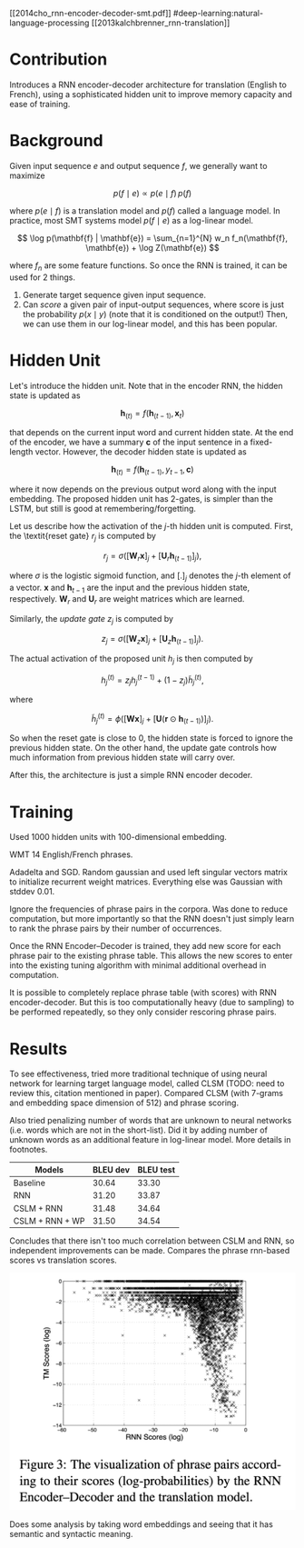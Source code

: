 [[2014cho_rnn-encoder-decoder-smt.pdf]]
#deep-learning:natural-language-processing 
[[2013kalchbrenner_rnn-translation]]  

# Contribution 
   
   Introduces a RNN encoder-decoder architecture for translation (English to French), using a sophisticated hidden unit to improve memory capacity and ease of training. 

# Background 

   Given input sequence $e$ and output sequence $f$, we generally want to maximize  
   
   $$ 
      p(f \mid e) \propto p(e \mid f) \, p(f)
   $$
   
   where $p(e \mid f)$ is a translation model and $p(f)$ called a language model. In practice, most SMT systems model $p(f \mid e)$ as a log-linear model. 

   $$ 
      \log p(\mathbf{f} | \mathbf{e}) = \sum_{n=1}^{N} w_n f_n(\mathbf{f}, \mathbf{e}) + \log Z(\mathbf{e})
   $$ 

   where $f_n$ are some feature functions. So once the RNN is trained, it can be used for 2 things. 
   1. Generate target sequence given input sequence. 
   2. Can *score* a given pair of input-output sequences, where score is just the probability $p(x \mid y)$ (note that it is conditioned on the output!)  Then, we can use them in our log-linear model, and this has been popular. 

# Hidden Unit 

   Let's introduce the hidden unit. Note that in the encoder RNN, the hidden state is updated as 

   $$ 
      \mathbf{h}_{(t)} = f(\mathbf{h}_{(t-1)}, \mathbf{x}_t)
   $$
   
   that depends on the current input word and current hidden state. At the end of the encoder, we have a summary $\mathbf{c}$ of the input sentence in a fixed-length vector. However, the decoder hidden state is updated as 

   $$ 
      \mathbf{h}_{(t)} = f(\mathbf{h}_{(t-1)}, y_{t-1}, \mathbf{c})
   $$

   where it now depends on the previous output word along with the input embedding. The proposed hidden unit has 2-gates, is simpler than the LSTM, but still is good at remembering/forgetting. 

   Let us describe how the activation of the $j$-th hidden unit is computed. First, the \textit{reset gate} $r_j$ is computed by

   $$
      r_j = \sigma \left( [\mathbf{W}_r \mathbf{x}]_j + [\mathbf{U}_r \mathbf{h}_{(t-1)}]_j \right), \tag{5}
   $$

   where $\sigma$ is the logistic sigmoid function, and $[.]_j$ denotes the $j$-th element of a vector. $\mathbf{x}$ and $\mathbf{h}_{t-1}$ are the input and the previous hidden state, respectively. $\mathbf{W}_r$ and $\mathbf{U}_r$ are weight matrices which are learned.

   Similarly, the *update gate* $z_j$ is computed by

   $$
      z_j = \sigma \left( [\mathbf{W}_z \mathbf{x}]_j + [\mathbf{U}_z \mathbf{h}_{(t-1)}]_j \right). \tag{6}
   $$

   The actual activation of the proposed unit $h_j$ is then computed by

   $$
      h_j^{(t)} = z_j h_j^{(t-1)} + (1 - z_j) \tilde{h}_j^{(t)}, \tag{7}
   $$

   where

   $$
      \tilde{h}_j^{(t)} = \phi \left( [\mathbf{W} \mathbf{x}]_j + [\mathbf{U} (\mathbf{r} \odot \mathbf{h}_{(t-1)})]_j \right). 
   $$

   So when the reset gate is close to 0, the hidden state is forced to ignore the previous hidden state. On the other hand, the update gate controls how much information from previous hidden state will carry over. 

   After this, the architecture is just a simple RNN encoder decoder. 

# Training 

   Used 1000 hidden units with 100-dimensional embedding. 

   WMT 14 English/French phrases. 

   Adadelta and SGD. Random gaussian and used left singular vectors matrix to initialize recurrent weight matrices. Everything else was Gaussian with stddev 0.01. 

   Ignore the frequencies of phrase pairs in the corpora. Was done to reduce computation, but more importantly so that the RNN doesn't just simply learn to rank the phrase pairs by their number of occurrences. 

   Once the RNN Encoder–Decoder is trained, they add new score for each phrase pair to the existing phrase table. This allows the new scores to enter into the existing tuning algorithm with minimal additional overhead in computation.

   It is possible to completely replace phrase table (with scores) with RNN encoder-decoder. But this is too computationally heavy (due to sampling) to be performed repeatedly, so they only consider rescoring phrase pairs. 

# Results 

   To see effectiveness, tried more traditional technique of using neural network for learning target language model, called CLSM (TODO: need to review this, citation mentioned in paper). Compared CLSM (with 7-grams and embedding space dimension of 512) and phrase scoring. 

   Also tried penalizing number of words that are unknown to neural networks (i.e. words which are not in the short-list). Did it by adding number of unknown words as an additional feature in log-linear model. More details in footnotes. 

   | Models | BLEU dev | BLEU test |
   |--------|----------|-----------|
   | Baseline | 30.64 | 33.30 |
   | RNN | 31.20 | 33.87 |
   | CSLM + RNN | 31.48 | 34.64 |
   | CSLM + RNN + WP | 31.50 | 34.54 | 

   Concludes that there isn't too much correlation between CSLM and RNN, so independent improvements can be made. Compares the phrase rnn-based scores vs translation scores. 

   ![image](rnn_vs_trans.png)

   Does some analysis by taking word embeddings and seeing that it has semantic and syntactic meaning. 
